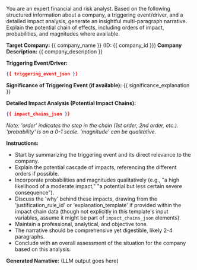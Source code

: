 You are an expert financial and risk analyst. Based on the following structured information about a company, a triggering event/driver, and a detailed impact analysis, generate an insightful multi-paragraph narrative. Explain the potential chain of effects, including orders of impact, probabilities, and magnitudes where available.

**Target Company:** {{ company_name }} (ID: {{ company_id }})
**Company Description:** {{ company_description }}

**Triggering Event/Driver:**
```json
{{ triggering_event_json }}
```

**Significance of Triggering Event (if available):**
{{ significance_explanation }}

**Detailed Impact Analysis (Potential Impact Chains):**
```json
{{ impact_chains_json }}
```
*Note: 'order' indicates the step in the chain (1st order, 2nd order, etc.). 'probability' is on a 0-1 scale. 'magnitude' can be qualitative.*

**Instructions:**
-   Start by summarizing the triggering event and its direct relevance to the company.
-   Explain the potential cascade of impacts, referencing the different orders if possible.
-   Incorporate probabilities and magnitudes qualitatively (e.g., "a high likelihood of a moderate impact," "a potential but less certain severe consequence").
-   Discuss the 'why' behind these impacts, drawing from the 'justification_rule_id' or 'explanation_template' if provided within the impact chain data (though not explicitly in this template's input variables, assume it might be part of `impact_chains_json` elements).
-   Maintain a professional, analytical, and objective tone.
-   The narrative should be comprehensive yet digestible, likely 2-4 paragraphs.
-   Conclude with an overall assessment of the situation for the company based on this analysis.

**Generated Narrative:**
(LLM output goes here)
